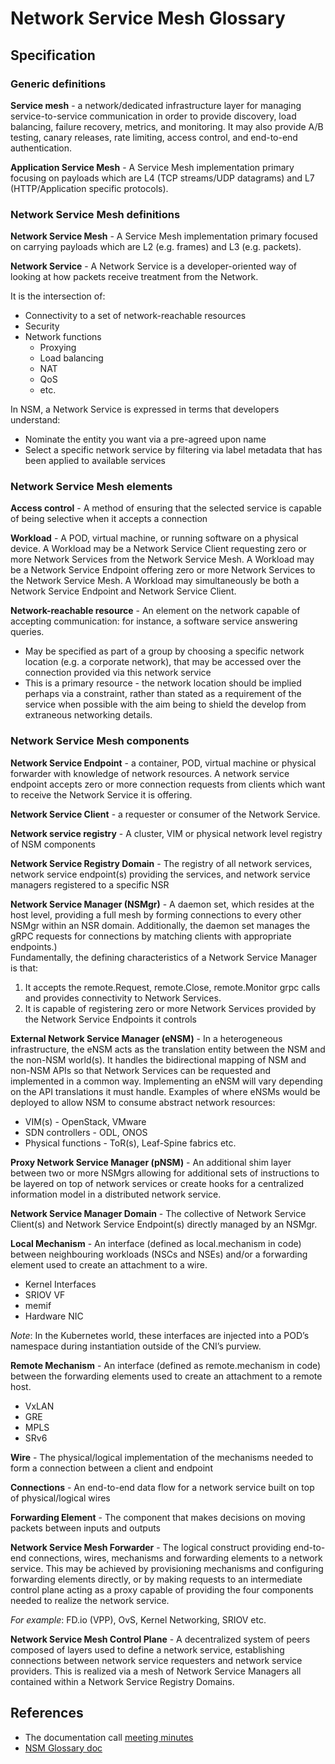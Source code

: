
Network Service Mesh Glossary
============================

Specification
-------------

### Generic definitions

**Service mesh** - a network/dedicated infrastructure layer for managing service-to-service communication in order to provide discovery, load balancing, failure recovery, metrics, and monitoring. It may also provide A/B testing, canary releases, rate limiting, access control, and end-to-end authentication.

**Application Service Mesh** - A Service Mesh implementation primary focusing on payloads which are L4 (TCP streams/UDP datagrams) and L7 (HTTP/Application specific protocols).

### Network Service Mesh definitions

**Network Service Mesh** - A Service Mesh implementation primary focused on carrying payloads which are L2 (e.g. frames) and L3 (e.g. packets).

**Network Service** - A Network Service is a developer-oriented way of looking at how packets receive treatment from the Network.

It is the intersection of:
 * Connectivity to a set of network-reachable resources
 * Security
 * Network functions
    * Proxying
    * Load balancing
    * NAT
    * QoS
    * etc.

In NSM, a Network Service is expressed in terms that developers understand:
 * Nominate the entity you want via a pre-agreed upon name
 * Select a specific network service by filtering via label metadata that has been applied to available services

### Network Service Mesh elements

**Access control** - A method of ensuring that the selected service is capable of being selective when it accepts a connection

**Workload** - A POD, virtual machine, or running software on a physical device.  A Workload may be a Network Service Client requesting zero or more Network Services from the Network Service Mesh.  A Workload may be a Network Service Endpoint offering zero or more Network Services to the Network Service Mesh.  A Workload may simultaneously be both a Network Service Endpoint and Network Service Client.

**Network-reachable resource** - An element on the network capable of accepting communication: for instance, a software service answering queries.
 * May be specified as part of a group by choosing a specific network location (e.g. a corporate network), that may be accessed over the connection provided via this network service
 * This is a primary resource - the network location should be implied perhaps via a constraint, rather than stated as a requirement of the service when possible with the aim being to shield the develop from extraneous networking details.

### Network Service Mesh components

**Network Service Endpoint** - a container, POD, virtual machine or physical forwarder with knowledge of network resources.  A network service endpoint accepts zero or more connection requests from clients which want to receive the Network Service it is offering.

**Network Service Client** - a requester or consumer of the Network Service.

**Network service registry** -  A cluster, VIM or physical network level registry of NSM components

**Network Service Registry Domain** - The registry of all network services, network service endpoint(s) providing the services, and network service managers registered to a specific NSR

**Network Service Manager (NSMgr)** - A daemon set, which resides at the host level, providing a full mesh by forming connections to every other NSMgr within an NSR domain. Additionally, the daemon set manages the gRPC requests for connections by matching clients with appropriate endpoints.)  
Fundamentally, the defining characteristics of a Network Service Manager is that:
 1. It accepts the remote.Request, remote.Close, remote.Monitor grpc calls and provides connectivity to Network Services.
 2. It is capable of registering zero or more Network Services provided by the Network Service Endpoints it controls

**External Network Service Manager (eNSM)** - In a heterogeneous infrastructure, the eNSM acts as the translation entity between the NSM and the non-NSM world(s). It handles the bidirectional mapping of NSM and non-NSM APIs so that Network Services can be requested and implemented in a common way. Implementing an eNSM will vary depending on the API translations it must handle. Examples of where eNSMs would be deployed to allow NSM to consume abstract network resources:
 * VIM(s) - OpenStack, VMware
 * SDN controllers - ODL, ONOS
 * Physical functions - ToR(s), Leaf-Spine fabrics etc.

**Proxy Network Service Manager (pNSM)** - An additional shim layer between two or more NSMgrs allowing for additional sets of instructions to be layered on top of network services or create hooks for a centralized information model in a distributed network service.

**Network Service Manager Domain** - The collective of Network Service Client(s) and Network Service Endpoint(s) directly managed by an NSMgr.

**Local Mechanism** - An interface (defined as local.mechanism in code) between neighbouring workloads (NSCs and NSEs) and/or a forwarding element used to create an attachment to a wire.
 * Kernel Interfaces
 * SRIOV VF
 * memif
 * Hardware NIC

*Note*: In the Kubernetes world, these interfaces are injected into a POD’s namespace during instantiation outside of the CNI’s purview.

**Remote Mechanism** - An interface (defined as remote.mechanism in code) between the forwarding elements used to create an attachment to a remote host.
 * VxLAN
 * GRE
 * MPLS
 * SRv6

**Wire** - The physical/logical implementation of the mechanisms needed to form a connection between a client and endpoint

**Connections** - An end-to-end data flow for a network service built on top of physical/logical wires

**Forwarding Element** - The component that makes decisions on moving packets between inputs and outputs

**Network Service Mesh Forwarder** - The logical construct providing end-to-end connections, wires, mechanisms and forwarding elements to a network service. This may be achieved by provisioning mechanisms and configuring forwarding elements directly, or by making requests to an intermediate control plane acting as a proxy capable of providing the four components needed to realize the network service.

*For example*: FD.io (VPP), OvS, Kernel Networking, SRIOV etc.

**Network Service Mesh Control Plane** - A decentralized system of peers composed of layers used to define a network service, establishing connections between network service requesters and network service providers. This is realized via a mesh of Network Service Managers all contained within a Network Service Registry Domains.


References
----------

* The documentation call [meeting minutes](https://docs.google.com/document/d/1113nzdL-DcDAWT3963IsS9LeekgXLTgGebxPO7ZnJaA/edit#)
* [NSM Glossary doc](https://docs.google.com/document/d/1zQOIQySDPgk2uUUKAWW34GiO0GVOwsN0qQA9tvSn97A/edit#)
